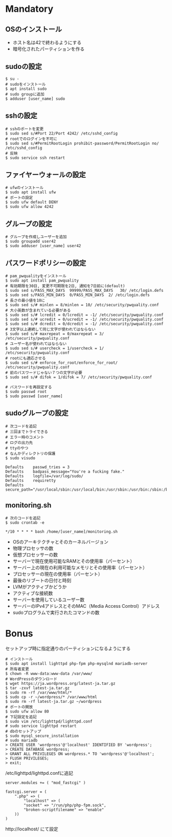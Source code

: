 # Mandatory
## OSのインストール
- ホスト名は42で終わるようにする
- 暗号化されたパーティションを作る

## sudoの設定
```
$ su -
# sudoをインストール
$ apt install sudo
# sudo groupに追加
$ adduser [user_name] sudo
```

## sshの設定
```
# sshのポートを変更
$ sudo sed s/#Port 22/Port 4242/ /etc/sshd_config
# rootでのログインを不可に
$ sudo sed s/#PermitRootLogin prohibit-password/PermitRootLogin no/ /etc/sshd_config
# 反映
$ sudo service ssh restart
```

## ファイヤーウォールの設定
```
# ufwのインストール
$ sudo apt install ufw
# ポートの設定
$ sudo ufw default DENY
$ sudo ufw allow 4242
```

## グループの設定
```
# グループを作成しユーザーを追加
$ sudo groupadd user42
$ sudo adduser [user_name] user42
```

## パスワードポリシーの設定
```
# pam_pwqualityをインストール
$ sudo apt install pam_pwquality
# 有効期限を30日, 変更不可期限を2日, 通知を7日前に(default)
$ sudo sed s/PASS_MAX_DAYS  99999/PASS_MAX_DAYS   30/ /etc/login.defs
$ sudo sed s/PASS_MIN_DAYS  0/PASS_MIN_DAYS  2/ /etc/login.defs
# 長さの最小値を10に
$ sudo sed s/# minlen = 8/minlen = 10/ /etc/security/pwquality.conf
# 大小英数が含まれている必要がある
$ sudo sed s/# lcredit = 0/lcredit = -1/ /etc/security/pwquality.conf
$ sudo sed s/# ucredit = 0/ucredit = -1/ /etc/security/pwquality.conf
$ sudo sed s/# dcredit = 0/dcredit = -1/ /etc/security/pwquality.conf
# 3文字以上連続して同じ文字が使われてはならない
$ sudo sed s/# maxrepeat = 0/maxrepeat = 3/ /etc/security/pwquality.conf
# ユーザー名が使われてはならない
$ sudo sed s/# usercheck = 1/usercheck = 1/ /etc/security/pwquality.conf
# rootにも適応させる
$ sudo sed s/# enforce_for_root/enforce_for_root/ /etc/security/pwquality.conf
# 前のパスワードじゃない７つの文字が必要
$ sudo sed s/# difok = 1/difok = 7/ /etc/security/pwquality.conf

# パスワードを再設定する
$ sudo passwd root
$ sudo passwd [user_name]
```

## sudoグループの設定
```
# 次コードを追記
# 三回までトライできる
# エラー時のコメント
# ログの出力先
# ttyのやつ
# なんかディレクトリの保護
$ sudo visudo
```
```
Defaults	passwd_tries = 3
Defaults	badpass_message="You're a fucking fake."
Defaults	logfile=/var/log/sudo/
Defaults	requiretty
Defaults	secure_path="/usr/local/sbin:/usr/local/bin:/usr/sbin:/usr/bin:/sbin:/bin:/snap/bin"
```

## monitoring.sh
```
# 次のコードを追記
$ sudo crontab -e
```
```
*/10 * * * * bash /home/[user_name]/monitoring.sh
```
- OSのアーキテクチャとそのカーネルバージョン
- 物理プロセッサの数
- 仮想プロセッサーの数
- サーバーで現在使用可能なRAMとその使用率（パーセント）
- サーバー上の現在の利用可能なメモリとその使用率（パーセント）
- プロセッサーの現在の使用率（パーセント）
- 最後のリブートの日付と時刻
- LVMがアクティブかどうか
- アクティブな接続数
- サーバーを使用しているユーザー数
- サーバーのIPv4アドレスとそのMAC（Media Access Control）アドレス
- sudoプログラムで実行されたコマンドの数

# Bonus
セットアップ時に指定通りのパーティションになるようにする
```
# インストール
$ sudo apt install lighttpd php-fpm php-mysqlnd mariadb-server
# 所有者変更
$ chown -R www-data:www-data /var/www/
# WordPressのダウンロード
$ wget https://ja.wordpress.org/latest-ja.tar.gz
$ tar -zxvf latest-ja.tar.gz
$ sudo rm -rf /var/www/html/*
$ sudo cp -r ~/wordpress/* /var/www/html
$ sudo rm -rf latest-ja.tar.gz ~/wordpress
# ポートの開放
$ sudo ufw allow 80
# 下記設定を追記
$ sudo vim /etc/lighttpd/lighttpd.conf
# sudo service lighttpd restart
# dbのセットアップ
$ sudo mysql_secure_installation
# sudo mariadb
> CREATE USER 'wordpress'@'localhost' IDENTIFIED BY 'wordpress';
> CREATE DATABASE wordpress;
> GRANT ALL PRIVILEGES ON wordpress.* TO 'wordpress'@'localhost';
> FLUSH PRIVILEGES;
> exit;
```

/etc/lighttpd/lighttpd.confに追記
```
server.modules += ( "mod_fastcgi" )

fastcgi.server = (
	".php" => (
		"localhost" => ( 
		"socket" => "/run/php/php-fpm.sock",
		"broken-scriptfilename" => "enable"
	))
)
```
http://localhost/
にて設定